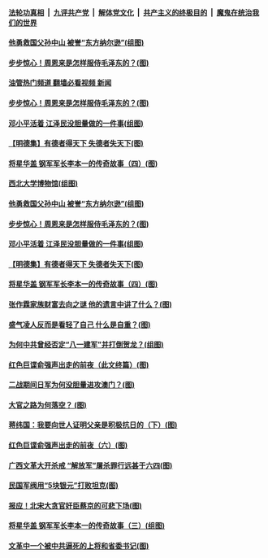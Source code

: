 ####  [法轮功真相](../../../../basic/blob/master/README.md?t=08120431) &nbsp;|&nbsp; [九评共产党](../../../../9ping.md/blob/master/README.md?t=08120431) &nbsp;|&nbsp; [解体党文化](../../../../jtdwh.md/blob/master/README.md?t=08120431)  &nbsp;|&nbsp; [共产主义的终极目的](../../../../gczydzjmd.md/blob/master/README.md?t=08120431) &nbsp;|&nbsp; [魔鬼在统治我们的世界](../../../../mgztzwmdsj.md/blob/master/README.md?t=08120431) 


#### [他勇救国父孙中山 被誉“东方纳尔逊”(组图)](../pages/p6/1014009.md?t=08120431) 

#### [步步惊心！周恩来是怎样服侍毛泽东的？(图)](../pages/p6/1013644.md?t=08120431) 
#### [油管热门频道 翻墙必看视频 新闻](http://45.76.130.85:81/youtube.html?08120431)
#### [步步惊心！周恩来是怎样服侍毛泽东的？(图)](../pages/p6/1013644.md?t=08120431) 

#### [邓小平活着 江泽民没胆量做的一件事(组图)](../pages/p6/1013966.md?t=08120431) 

#### [【明德集】有德者得天下 失德者失天下(图)](../pages/p6/1013989.md?t=08120431) 

#### [将星华盖 钢军军长李本一的传奇故事（四）(图)](../pages/p6/1013903.md?t=08120431) 

#### [西北大学博物馆(组图)](../pages/p6/1014058.md?t=08120431) 


#### [他勇救国父孙中山 被誉“东方纳尔逊”(组图)](../pages/p6/1014009.md?t=08120431) 

#### [步步惊心！周恩来是怎样服侍毛泽东的？(图)](../pages/p6/1013644.md?t=08120431) 

#### [邓小平活着 江泽民没胆量做的一件事(组图)](../pages/p6/1013966.md?t=08120431) 

#### [【明德集】有德者得天下 失德者失天下(图)](../pages/p6/1013989.md?t=08120431) 

#### [将星华盖 钢军军长李本一的传奇故事（四）(图)](../pages/p6/1013903.md?t=08120431) 

#### [张作霖家族财富去向之谜 他的遗言中讲了什么？(图)](../pages/p6/1013597.md?t=08120431) 

#### [盛气凌人反而是看轻了自己 什么是自重？(图)](../pages/p6/1013901.md?t=08120431) 

#### [为何中共曾经否定“八一建军”并打倒贺龙？(组图)](../pages/p6/1013818.md?t=08120431) 

#### [红色巨谍俞强声出走的前夜（此文终篇）(图)](../pages/p6/1012925.md?t=08120431) 

#### [二战期间日军为何没胆量进攻澳门？(图)](../pages/p6/1013593.md?t=08120431) 

#### [大官之路为何落空？ (图)](../pages/p6/1013771.md?t=08120431) 

#### [蒋纬国：我要向世人证明父亲是积极抗日的（下）(图)](../pages/p6/1013754.md?t=08120431) 

#### [红色巨谍俞强声出走的前夜（六）(图)](../pages/p6/1012926.md?t=08120431) 

#### [广西文革大开杀戒 “解放军”屠杀罪行远甚于六四(图)](../pages/p6/1013559.md?t=08120431) 

#### [民国军阀用“5块银元”打败坦克(图)](../pages/p6/1011009.md?t=08120431) 

#### [报应！北宋大贪官奸臣蔡京的可悲下场(图)](../pages/p6/1013689.md?t=08120431) 

#### [将星华盖 钢军军长李本一的传奇故事（三）(组图)](../pages/p6/1013159.md?t=08120431) 

#### [文革中一个被中共逼死的上将和省委书记(图)](../pages/p6/1013515.md?t=08120431) 

<img src='http://gfw-breaker.win/goodnews/indexes/p6.md' width='0px' height='0px'/>
